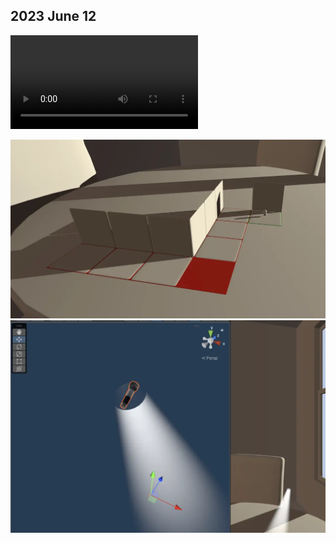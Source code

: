 ## 2023 June 12 

<video controls loop>
  <source src="./img/230612-interaction-optimized.mov" type="video/mp4">
  Your browser does not support the video tag.
</video>

![Cinema4D modules on modules](./img/230612-modules.webp)
![Volumetric light](./img/230612-volumetric-light.webp)

